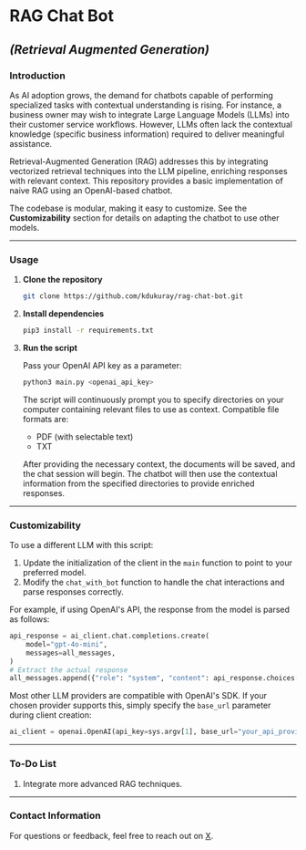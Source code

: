 # RAG Chat Bot
## _(Retrieval Augmented Generation)_

### Introduction

As AI adoption grows, the demand for chatbots capable of performing specialized tasks with contextual understanding is rising. For instance, a business owner may wish to integrate Large Language Models (LLMs) into their customer service workflows. However, LLMs often lack the contextual knowledge (specific business information) required to deliver meaningful assistance.

Retrieval-Augmented Generation (RAG) addresses this by integrating vectorized retrieval techniques into the LLM pipeline, enriching responses with relevant context. This repository provides a basic implementation of naive RAG using an OpenAI-based chatbot.

The codebase is modular, making it easy to customize. See the **Customizability** section for details on adapting the chatbot to use other models.

---

### Usage

1. **Clone the repository**

   ```bash
   git clone https://github.com/kdukuray/rag-chat-bot.git
   ```

2. **Install dependencies**

   ```bash
   pip3 install -r requirements.txt
   ```

3. **Run the script**

   Pass your OpenAI API key as a parameter:

   ```bash
   python3 main.py <openai_api_key>
   ```

   The script will continuously prompt you to specify directories on your computer containing relevant files to use as context. Compatible file formats are:

   - PDF (with selectable text)
   - TXT

   After providing the necessary context, the documents will be saved, and the chat session will begin. The chatbot will then use the contextual information from the specified directories to provide enriched responses.

---

### Customizability

To use a different LLM with this script:

1. Update the initialization of the client in the `main` function to point to your preferred model.
2. Modify the `chat_with_bot` function to handle the chat interactions and parse responses correctly.

For example, if using OpenAI's API, the response from the model is parsed as follows:

```python
api_response = ai_client.chat.completions.create(
    model="gpt-4o-mini",
    messages=all_messages,
)
# Extract the actual response
all_messages.append({"role": "system", "content": api_response.choices[0].message.content})
```

Most other LLM providers are compatible with OpenAI's SDK. If your chosen provider supports this, simply specify the `base_url` parameter during client creation:

```python
ai_client = openai.OpenAI(api_key=sys.argv[1], base_url="your_api_provider_url")
```

---

### To-Do List

1. Integrate more advanced RAG techniques.

---

### Contact Information

For questions or feedback, feel free to reach out on [X](https://x.com/kalelodukuray).


